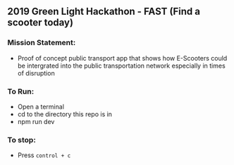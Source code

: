 ## 2019 Green Light Hackathon - FAST (Find a scooter today)

### Mission Statement:
* Proof of concept public transport app that shows how E-Scooters could be intergrated into the public transportation network especially in times of disruption



### To Run:
* Open a terminal
* cd to the directory this repo is in
* npm run dev

### To stop:
* Press ```control + c```

